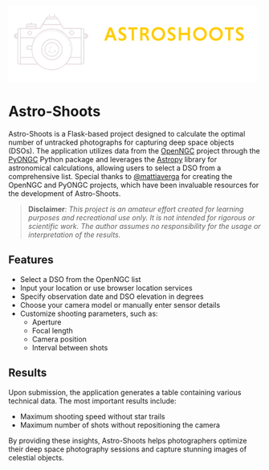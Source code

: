 ![Repository Banner](src/app/static/images/banner.png)

# Astro-Shoots

Astro-Shoots is a Flask-based project designed to calculate the optimal number of untracked photographs for capturing
deep space objects (DSOs). The application utilizes data from the [OpenNGC](https://github.com/mattiaverga/OpenNGC)
project through the [PyONGC](https://github.com/mattiaverga/pyongc) Python package and leverages
the [Astropy](https://www.astropy.org/) library for astronomical calculations, allowing users to select a DSO from a
comprehensive list. Special thanks to [@mattiaverga](https://github.com/mattiaverga) for creating the OpenNGC and PyONGC
projects, which have been invaluable resources for the development of Astro-Shoots.

> **Disclaimer**: _This project is an amateur effort created for learning purposes and recreational use only. It is not
intended for rigorous or scientific work. The author assumes no responsibility for the usage or interpretation of the
results._

## Features

- Select a DSO from the OpenNGC list
- Input your location or use browser location services
- Specify observation date and DSO elevation in degrees
- Choose your camera model or manually enter sensor details
- Customize shooting parameters, such as:
    - Aperture
    - Focal length
    - Camera position
    - Interval between shots

## Results

Upon submission, the application generates a table containing various technical data. The most important results
include:

- Maximum shooting speed without star trails
- Maximum number of shots without repositioning the camera

By providing these insights, Astro-Shoots helps photographers optimize their deep space photography sessions and capture
stunning images of celestial objects.
